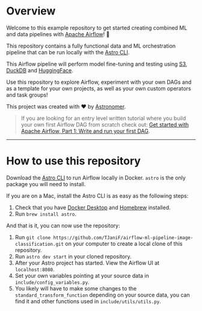 Overview
========

Welcome to this example repository to get started creating combined ML and data pipelines with [Apache Airflow](https://airflow.apache.org/)! :rocket:

This repository contains a fully functional data and ML orchestration pipeline that can be run locally with the [Astro CLI](https://docs.astronomer.io/astro/cli/install-cli).

This Airflow pipeline will perform model fine-tuning and testing using [S3](https://aws.amazon.com/s3/), [DuckDB](https://duckdb.org/) and [HuggingFace](https://huggingface.co/).

Use this repository to explore Airflow, experiment with your own DAGs and as a template for your own projects, as well as your own custom operators and task groups!

This project was created with :heart: by [Astronomer](https://www.astronomer.io/).

> If you are looking for an entry level written tutorial where you build your own first Airflow DAG from scratch check out: [Get started with Apache Airflow, Part 1: Write and run your first DAG](https://docs.astronomer.io/learn/get-started-with-airflow).

-------------------------------

How to use this repository
==========================

Download the [Astro CLI](https://docs.astronomer.io/astro/cli/install-cli) to run Airflow locally in Docker. `astro` is the only package you will need to install.

If you are on a Mac, install the Astro CLI is as easy as the following steps:

1. Check that you have [Docker Desktop](https://www.docker.com/products/docker-desktop/) and [Homebrew](https://brew.sh/) installed.
2. Run `brew install astro`.

And that is it, you can now use the repository:

1. Run `git clone https://github.com/TJaniF/airflow-ml-pipeline-image-classification.git` on your computer to create a local clone of this repository.
2. Run `astro dev start` in your cloned repository.
3. After your Astro project has started. View the Airflow UI at `localhost:8080`.
4. Set your own variables pointing at your source data in `include/config_variables.py`.
5. You likely will have to make some changes to the `standard_transform_function` depending on your source data, you can find it and other functions used in `include/utils/utils.py`.
